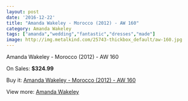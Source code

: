 ```yaml
---
layout: post
date: '2016-12-22'
title: "Amanda Wakeley - Morocco (2012) - AW 160"
category: Amanda Wakeley
tags: ["amanda","wedding","fantastic","dresses","made"]
image: http://img.metalkind.com/25743-thickbox_default/aw-160.jpg
---
```

Amanda Wakeley - Morocco (2012) - AW 160

On Sales: **$324.99**
<a href="https://www.metalkind.com/en/amanda-wakeley/7846-aw-160.html"><amp-img layout="responsive" width="600" height="600" src="//img.metalkind.com/25743-thickbox_default/aw-160.jpg" alt="Amanda Wakeley - Morocco (2012) - AW 160 0" /></a>

Buy it: [Amanda Wakeley - Morocco (2012) - AW 160](https://www.metalkind.com/en/amanda-wakeley/7846-aw-160.html "Amanda Wakeley - Morocco (2012) - AW 160")

View more: [Amanda Wakeley](https://www.metalkind.com/en/14-amanda-wakeley "Amanda Wakeley")